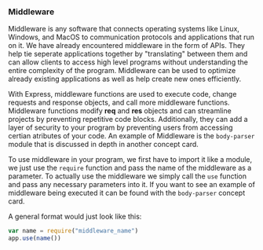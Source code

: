 ### Middleware

Middleware is any software that connects operating systems like Linux, Windows, and MacOS to communication protocols and applications that run on it. We have already encountered middleware in the form of APIs. They help tie seperate applications together by "translating" between them and can allow clients to access high level programs without understanding the entire complexity of the program. Middleware can be used to optimize already existing applications as well as help create new ones efficiently.

With Express, middleware functions are used to execute code, change requests and response objects, and call more middleware functions. Middleware functions modify **req** and **res** objects and can streamline projects by preventing repetitive code blocks. Additionally, they can add a layer of security to your program by preventing users from accessing certian atributes of your code.  An example of Middleware is the `body-parser` module that is discussed in depth in another concept card. 

To use middleware in your program, we first have to import it like a module, we just use the `require` function and pass the name of the middleware as a parameter. To actually use the middleware we simply call the `use` function and pass any necessary parameters into it. If you want to see an example of middleware being executed it can be found with the `body-parser` concept card. 

A general format would just look like this:

```js
var name = require("middleware_name")
app.use(name())
```



### 